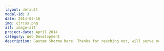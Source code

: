 ```yaml
---
layout: default
modal-id: 3
date: 2014-07-16
img: circus.png
alt: image-alt
project-date: April 2014
category: Web Development
description: Gautam Sharma here! Thanks for reaching out, will serve you very soon. Thanks :)
---
```

